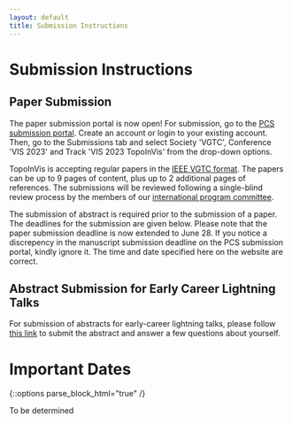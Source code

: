 ```yaml
---
layout: default
title: Submission Instructions
---
```


# Submission Instructions

## Paper Submission

The paper submission portal is now open! For submission, go to the 
[PCS submission portal](https://new.precisionconference.com/vgtc).
Create an account or login to your existing account. Then, go to the Submissions 
tab and select Society 'VGTC', Conference 'VIS 2023' and Track 'VIS 2023 TopoInVis' 
from the drop-down options. 

TopoInVis is accepting regular papers in the 
[IEEE VGTC format](https://tc.computer.org/vgtc/publications/conference/). 
The papers can be up to 9 pages of content, plus up to 2 additional pages of 
references. The submissions will be reviewed following a single-blind review 
process by the members of our [international program committee](organization.html).

The submission of abstract is required prior to the submission 
of a paper. The deadlines for the submission are given below. Please note that the 
paper submission deadline is now extended to June 28. If you notice a discrepency 
in the manuscript submission deadline on the PCS submission portal, kindly ignore 
it. The time and date specified here on the website are correct. 

## Abstract Submission for Early Career Lightning Talks

For submission of abstracts for early-career lightning talks, please follow 
[this link](https://forms.gle/YpkvNcDH1FyusqZX9) to submit the abstract and 
answer a few questions about yourself.

# Important Dates

{::options parse_block_html="true" /}

To be determined